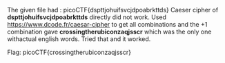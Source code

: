 The given file had : picoCTF{dspttjohuifsvcjdpoabrkttds}
Caeser cipher of **dspttjohuifsvcjdpoabrkttds** directly did not work. 
Used https://www.dcode.fr/caesar-cipher to get all combinations and the +1 combination gave **crossingtherubiconzaqjsscr** which was the only one withactual english words. 
Tried that and it worked.

Flag: picoCTF{crossingtherubiconzaqjsscr}
